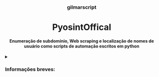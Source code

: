 <h3><p align="center">gilmarscript</p></h3>

<h1 align="center">
 PyosintOffical
 </h1>
 
 <h4 align='center'>Enumeração de subdomínio, Web scraping e localização de nomes de usuário como scripts de automação escritos em python
<br></h4>

<details>
  <summary><h3>Informações breves: </h3></summary>

A principal funcionalidade deste programa foi dividida em 3 partes <br>
 * Find - Módulo para pesquisar nomes de uso formam uma lista de <b><i>326</i></b> websites
 * Scrap - Para desfazer um site para extrair todos os links de um determinado site e armazená-lo em um arquivo
 * Enum - Para automatizar a busca de subdomínios de um determinado domínio de diferentes serviços

 No módulo Scrap, os resultados são armazenados automaticamente na pasta <i> output/web </i> com o endereço IP do site como o nome do arquivo <br><br>
 Os serviços usados são<i> <b> Virus Total,PassiveDns,CrtSearch,ThreatCrowd</i></b><br>

 <details>
  <summary><h3>API: </h3></summary>
 <details>
 <b> Enum </b> módulo uma chave Api de <b>Virus total</b> que você pode obter de ir <a href="https://www.virustotal.com/gui/sign-in"> Aqui </a><br>
 
<img src = "https://github.com/d8rkmind/datacontainer/blob/main/data/pictures/mceclip0.png" width=1080p>
<img src = "https://github.com/d8rkmind/datacontainer/blob/main/data/pictures/Untitled.png" width=1080p>

<b>Paste</b> the key  inside api.json file:

<img src ="https://raw.githubusercontent.com/d8rkmind/datacontainer/main/data/pictures/Screenshot%20at%202021-09-16%2016-07-42.png" width=1080p>

<i> * se este passo não for feito, o total de vírus pode bloquear o seu pedido</i>
  
  <details>
  <summary><h3>Manual de instrução</h3></summary> 
   
   A seguir estão os subcomandos que funcionam este programa<br>

Arguments |Shot<br>form |Long<br>form| Functionality
----------|-- | ----|---------
 Name| -n| --name| Para especificar o nome de domínio ou nome de usuário a ser usado
 Module| -m| --module| Para especificar qual módulo usar
 Output | -o| --output| Para especificar o nome do arquivo de saída
 Thread | -t| --threads | Para especificar o número de threads a serem usados<br> <i> [ Não aplicável ao rastreamento da Web ] </i> 
  Limit| -l | --limit| para especificar o valor máximo de URLs da Web a serem rastreados<br><i> [Aplicável apenas ao rastreamento da Web ] </i>
 Verbose| -v| --verbose| Para habilitar o modo detalhado <br><i>[ Aplicável apenas à Enumeração ]</i>
 Ports| -p| --ports| Para especificar as portas a serem verificadas<br><i> [ Aplicável apenas à Enumeração ]</ii>
 Help | -h| --help| Para Mostrar as opções de ajuda
 <br>

